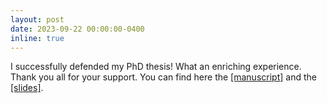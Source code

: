 ```yaml
---
layout: post
date: 2023-09-22 00:00:00-0400
inline: true
---
```


I successfully defended my PhD thesis! What an enriching experience. Thank you all for your support. You can find here the
<a href="https://ipeis.github.io/assets/pdf/PhD_Thesis_Ignacio_Peis_Defense.pdf" target="_blank">[manuscript]</a>
and the
<a href="https://ipeis.github.io/assets/pdf/PhD_Presentation_Ignacio_Peis.pdf" target="_blank">[slides]</a>.
